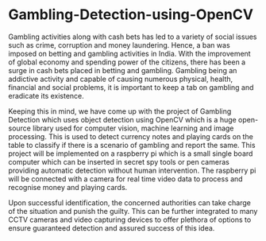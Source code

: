 # Gambling-Detection-using-OpenCV
Gambling activities along with cash bets has led to a variety of social issues such as crime, corruption and money laundering. Hence, a ban was imposed on betting and gambling activities in India. With the improvement of global economy and spending power of the citizens, there has been a surge in cash bets placed in betting and gambling. Gambling being an addictive activity and capable of causing numerous physical, health, financial and social problems, it is important to keep a tab on gambling and eradicate its existence.

Keeping this in mind, we have come up with the project of Gambling Detection which uses object detection using OpenCV which is a huge open-source library used for computer vision, machine learning and image processing. This is used to detect currency notes and playing cards on the table to classify if there is a scenario of gambling and report the same. This project will be implemented on a raspberry pi which is a small single board computer which can be inserted in secret spy tools or pen cameras providing automatic detection without human intervention. The raspberry pi will be connected with a camera for real time video data to process and recognise money and playing cards.

Upon successful identification, the concerned authorities can take charge of the situation and punish the guilty. This can be further integrated to many CCTV cameras and video capturing devices to offer plethora of options to ensure guaranteed detection and assured success of this idea.
